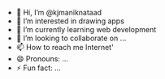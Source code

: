 - 👋 Hi, I’m @kjmaniknataad
- 👀 I’m interested in  drawing apps
- 🌱 I’m currently learning  web development
- 💞️ I’m looking to collaborate on ...
- 📫 How to reach me Internet'
- 😄 Pronouns: ...
- ⚡ Fun fact: ...

<!---
kjmaniknataad/kjmaniknataad is a ✨ special ✨ repository because its `README.md` (this file) appears on your GitHub profile.
You can click the Preview link to take a look at your changes.
--->

